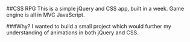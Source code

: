 ##CSS RPG
This is a simple jQuery and CSS app, built in a week.
Game engine is all in MVC JavaScript.

###Why?
I wanted to build a small project which would further my understanding of animations in both jQuery and CSS.
